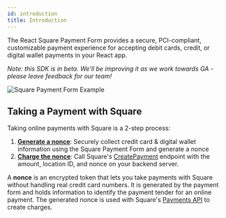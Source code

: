 ```yaml
---
id: introduction
title: Introduction
---
```


The React Square Payment Form provides a secure, PCI-compliant, customizable payment experience for accepting debit cards, credit, or digital wallet payments in your React app.

*Note: this SDK is in beta. We'll be improving it as we work towards GA - please leave feedback for our team!*

![Square Payment Form Example](assets/payment-form-complete.png)

## Taking a Payment with Square

Taking online payments with Square is a 2-step process:

1. **[Generate a nonce](paymentform.md)**: Securely collect credit card & digital wallet information using the Square Payment Form and generate a nonce
2. **[Charge the nonce](payments.md)**: Call Square's [CreatePayment](https://developer.squareup.com/docs/api/connect/v2#endpoint-payments-createpayment) endpoint with the amount, location ID, and nonce on your backend server.

A **nonce** is an encrypted token that lets you take payments with Square without handling real credit card numbers. It is generated by the payment form and holds information to identify the payment tender for an online payment. The generated nonce is used with Square's [Payments API](https://developer.squareup.com/docs/payments-api/overview) to create charges.

